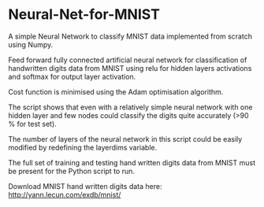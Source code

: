 # Neural-Net-for-MNIST
A simple Neural Network to classify MNIST data implemented from scratch using Numpy.

Feed forward fully connected artificial neural network for classification of handwritten digits data from MNIST using relu for hidden layers activations and softmax for output layer activation.

Cost function is minimised using the Adam optimisation algorithm.

The script shows that even with a relatively simple neural network with one hidden layer and few nodes could classify the digits quite accurately (>90 % for test set).

The number of layers of the neural network in this script could be easily modified by redefining the layerdims variable.

The full set of training and testing hand written digits data from MNIST must be present for the Python script to run.

Download MNIST hand written digits data here:
http://yann.lecun.com/exdb/mnist/

